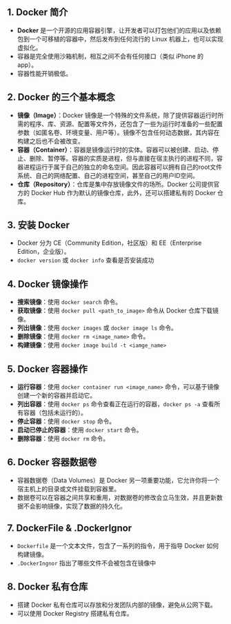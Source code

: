 ## 1. Docker 简介

- **Docker** 是一个开源的应用容器引擎，让开发者可以打包他们的应用以及依赖包到一个可移植的容器中，然后发布到任何流行的 Linux 机器上，也可以实现虚拟化。
- 容器是完全使用沙箱机制，相互之间不会有任何接口（类似 iPhone 的 app）。
- 容器性能开销极低。

## 2. Docker 的三个基本概念

- **镜像（Image）**：Docker 镜像是一个特殊的文件系统，除了提供容器运行时所需的程序、库、资源、配置等文件外，还包含了一些为运行时准备的一些配置参数（如匿名卷、环境变量、用户等）。镜像不包含任何动态数据，其内容在构建之后也不会被改变。
- **容器（Container）**：容器是镜像运行时的实体。容器可以被创建、启动、停止、删除、暂停等。容器的实质是进程，但与直接在宿主执行的进程不同，容器进程运行于属于自己的独立的命名空间。因此容器可以拥有自己的root文件系统、自己的网络配置、自己的进程空间，甚至自己的用户ID空间。
- **仓库（Repository）**：仓库是集中存放镜像文件的场所。Docker 公司提供官方的 Docker Hub 作为默认的镜像仓库，此外，还可以搭建私有的 Docker 仓库。

## 3. 安装 Docker

- Docker 分为 CE（Community Edition，社区版）和 EE（Enterprise Edition，企业版）。
- `docker version` 或 `docker info` 查看是否安装成功
## 4. Docker 镜像操作

- **搜索镜像**：使用 `docker search` 命令。
- **获取镜像**：使用 `docker pull <path_to_image>` 命令从 Docker 仓库下载镜像。
- **列出镜像**：使用 `docker images` 或 `docker image ls` 命令。
- **删除镜像**：使用 `docker rm <image_name>` 命令。
- **构建镜像**：使用 `docker image build -t <iamge_name>`

## 5. Docker 容器操作

- **运行容器**：使用 `docker container run <image_name>` 命令，可以基于镜像创建一个新的容器并启动它。
- **列出容器**：使用 `docker ps` 命令查看正在运行的容器，`docker ps -a` 查看所有容器（包括未运行的）。
- **停止容器**：使用 `docker stop` 命令。
- **启动已停止的容器**：使用 `docker start` 命令。
- **删除容器**：使用 `docker rm` 命令。

## 6. Docker 容器数据卷

- 容器数据卷（Data Volumes）是 Docker 另一项重要功能，它允许你将一个宿主机上的目录或文件挂载到容器里。
- 数据卷可以在容器之间共享和重用，对数据卷的修改会立马生效，并且更新数据不会影响镜像，实现了数据的持久化。

## 7. DockerFile & .DockerIgnor

- `Dockerfile` 是一个文本文件，包含了一系列的指令，用于指导 Docker 如何构建镜像。
- `.DockerIngnor` 指出了哪些文件不会被包含在镜像中

## 8. Docker 私有仓库
- 搭建 Docker 私有仓库可以存放和分发团队内部的镜像，避免从公网下载。
- 可以使用 Docker Registry 搭建私有仓库。
